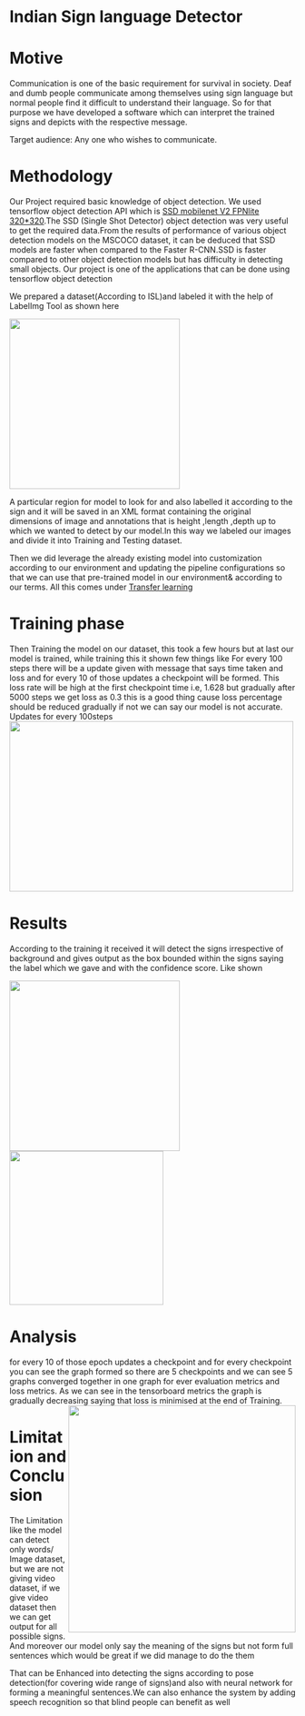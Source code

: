 
# Indian Sign language Detector
# Motive 
Communication is one of the basic requirement for survival in society. Deaf and dumb people communicate among themselves using sign language but normal people find it difficult to understand their language.
So for that purpose we have developed a software which can interpret the trained signs and depicts with the respective message.

Target audience: Any one who wishes to communicate.
# Methodology
Our Project required basic knowledge of object detection. We used tensorflow object detection API which is [SSD mobilenet V2 FPNlite 320*320](https://tfhub.dev/tensorflow/ssd_mobilenet_v2/fpnlite_320x320/1).The SSD (Single Shot Detector) object detection was very useful to get the required data.From the results of performance of various object detection models on the MSCOCO dataset, it can be deduced that SSD models are faster when compared to the Faster R-CNN.SSD is faster compared to other object detection models but has difficulty in detecting small objects.
Our project is one of the applications that can be done using tensorflow object detection

We prepared a dataset(According to ISL)and labeled it with the help of LabelImg Tool as shown here 

<img align="center" width="300" height="300" src="https://user-images.githubusercontent.com/87426240/167244398-b3e8d91e-eb84-412e-851b-32d0370f85b4.png">

A particular region for model to look for and also labelled it according to the sign and it will be saved in an XML format containing the original dimensions of image and 
annotations that is height ,length ,depth up to which we wanted to detect by our model.In this way we labeled our images and divide it into 
Training and Testing dataset.

Then we did leverage the already existing model into 
customization according to our environment and updating the pipeline configurations so that we 
can use that pre-trained model in our environment& according to our terms. All this comes 
under [Transfer learning](https://www.v7labs.com/blog/transfer-learning-guide)
#  Training phase
Then Training the model on our dataset, this took a few hours but at last our model is trained, while training this it shown few things like For every 100 steps there will be a update given with message that says time taken and loss 
and for every 10 of those updates a checkpoint will be formed. This loss rate will be high at the 
first checkpoint time i.e, 1.628 but gradually after 5000 steps we get loss as 0.3 this is a good 
thing cause loss percentage should be reduced gradually if not we can say our model is not 
accurate. Updates for every 100steps
<img width="500" height="300" src="https://user-images.githubusercontent.com/87426240/167246331-1b866c3f-4198-47b3-8159-b12e66895b31.png">

# Results
According to the training it received it will detect the signs irrespective of background and gives 
output as the box bounded within the signs saying the label which we gave and with the 
confidence score. Like shown

<img align="left" width="300" src="https://user-images.githubusercontent.com/87426240/167245696-97857727-792e-4945-a1c5-5e5d827e2a0d.png">
<img width="271" align="center" src="https://user-images.githubusercontent.com/87426240/167245777-2fb6ac6e-0791-4ff9-88b1-06e8078028e3.png">

# Analysis
for every 10 of those epoch updates a checkpoint and for every checkpoint you can see 
the graph formed so there are 5 checkpoints and we can see 5 graphs converged together in one 
graph for ever evaluation metrics and loss metrics. As we can see in the tensorboard metrics the 
graph is gradually decreasing saying that loss is minimised at the end of Training.
<img  width="400" height="400" align="right" src="https://user-images.githubusercontent.com/87426240/167246050-6e418a30-fa0a-4108-866d-8740c8b5635c.png">

# Limitation and Conclusion

The Limitation like the model can detect only words/ 
Image dataset, but we are not giving video dataset, if we give video dataset then we can get 
output for all possible signs. And moreover our model only say the meaning of the signs but not 
form full sentences which would be great if we did manage to do the them

That can be Enhanced into detecting the signs according to pose detection(for 
covering wide range of signs)and also with neural network for forming a meaningful 
sentences.We can also enhance the system by adding speech recognition so that blind people 
can benefit as well

